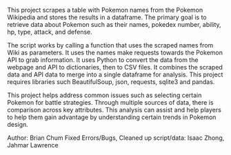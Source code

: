 This project scrapes a table with Pokemon names from the Pokemon Wikipedia and stores the results in a dataframe.
The primary goal is to retrieve data about Pokemon such as their names, pokedex number, ability, hp, type, attack, and defense.

The script works by calling a function that uses the scraped names from Wiki as parameters. It uses the names make requests towards the Pokemon API to grab information.
It uses Python to convert the data from the webpage and API to dictionaries, then to CSV files. It combines the scraped data and API data to merge into a single dataframe for analysis. This project requires libraries such BeautifulSoup, json, requests, sqlite3 and pandas.

This project helps address common issues such as selecting certain Pokemon for battle strategies. Through multiple sources of data, there is comparison across key attributes.
This analysis can assist and help players to help them gain advantage by understanding certain trends in Pokemon design.


Author: Brian Chum
Fixed Errors/Bugs, Cleaned up script/data: Isaac Zhong, Jahmar Lawrence
